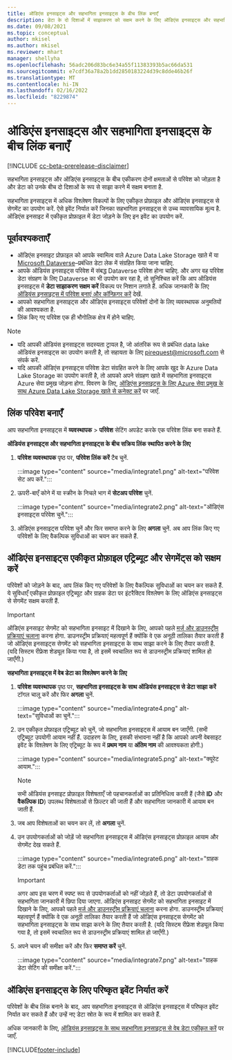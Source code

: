 ```yaml
---
title: ऑडिएंस इनसाइट्स और सहभागिता इनसाइट्स के बीच लिंक बनाएँ
description: डेटा के दो दिशाओं में साझाकरण को सक्षम करने के लिए ऑडिएंस इनसाइट्स और सहभागिता इनसाइट्स के बीच सक्रिय लिंक बनाएँ.
ms.date: 09/08/2021
ms.topic: conceptual
author: mkisel
ms.author: mkisel
ms.reviewer: mhart
manager: shellyha
ms.openlocfilehash: 56adc206d83bc6e34a55f11383393b5ac66da531
ms.sourcegitcommit: e7cdf36a78a2b1dd2850183224d39c8dde46b26f
ms.translationtype: MT
ms.contentlocale: hi-IN
ms.lasthandoff: 02/16/2022
ms.locfileid: "8229874"
---
```

# <a name="create-a-link-between-audience-insights-and-engagement-insights"></a>ऑडिएंस इनसाइट्स और सहभागिता इनसाइट्स के बीच लिंक बनाएँ

[!INCLUDE [cc-beta-prerelease-disclaimer](includes/cc-beta-prerelease-disclaimer.md)]

सहभागिता इनसाइट्स और ऑडिएंस इनसाइट्स के बीच एकीकरण दोनों क्षमताओं से परिवेश को जोड़ता है और डेटा को उनके बीच दो दिशाओं के रूप से साझा करने में सक्षम बनाता है.

सहभागिता इनसाइट्स में अधिक विश्लेषण विकल्पों के लिए एकीकृत प्रोफ़ाइल और ऑडिएंस इनसाइट्स से सेगमेंट का उपयोग करें. ऐसे इवेंट निर्यात करें जिनका सहभागिता इनसाइट्स से उच्च व्यावसायिक मूल्य है. ऑडिएंस इनसाइट में एकीकृत प्रोफ़ाइल में डेटा जोड़ने के लिए इन इवेंट का उपयोग करें.

## <a name="prerequisites"></a>पूर्वावश्यकताएँ

- ऑडिएंस इनसाइट प्रोफ़ाइल को आपके स्वामित्व वाले Azure Data Lake Storage खाते में या [Microsoft Dataverse](/powerapps/maker/data-platform/data-platform-intro)&ndash;प्रबंधित डेटा लेक में संग्रहित किया जाना चाहिए. 
- आपके ऑडियंस इनसाइट्स परिवेश में संबद्ध Dataverse परिवेश होना चाहिए. और अगर वह परिवेश डेटा संग्रहण के लिए Dataverse का भी उपयोग कर रहा है, तो सुनिश्चित करें कि आप ऑडियंस इनसाइट्स में **डेटा साझाकरण सक्षम करें** विकल्प पर निशान लगाते हैं. अधिक जानकारी के लिए [ऑडियंस इनसाइट्स में परिवेश बनाएं और कॉन्फ़िगर करें](../audience-insights/create-environment.md) देखें.
- आपको सहभागिता इनसाइट्स और ऑडिएंस इनसाइट्स परिवेशों दोनों के लिए व्यवस्थापक अनुमतियों की आवश्यकता है.
- लिंक किए गए परिवेश एक ही भौगोलिक क्षेत्र में होने चाहिए.

> [!NOTE]
> - यदि आपकी ऑडियंस इनसाइट्स सदस्यता ट्रायल है, जो आंतरिक रूप से प्रबंधित data lake ऑडियंस इनसाइट्स का उपयोग करती है, तो सहायता के लिए [pirequest@microsoft.com](mailto:pirequest@microsoft.com) से संपर्क करें. 
> - यदि आपकी ऑडिएंस इनसाइट्स परिवेश डेटा संग्रहित करने के लिए आपके खुद के Azure Data Lake Storage का उपयोग करती है, तो आपको अपने संग्रहण खाते में सहभागिता इनसाइट्स Azure सेवा प्रमुख जोड़ना होगा. विवरण के लिए, [ऑडिएंस इनसाइट्स के लिए Azure सेवा प्रमुख के साथ Azure Data Lake Storage खाते से कनेक्ट करें](../audience-insights/connect-service-principal.md) पर जाएँ. 


## <a name="create-an-environment-link"></a>लिंक परिवेश बनाएँ

आप सहभागिता इनसाइट्स में **व्यवस्थापक** > **परिवेश** सेटिंग अपडेट करके एक परिवेश लिंक बना सकते हैं.

**ऑडियंस इनसाइट्स और सहभागिता इनसाइट्स के बीच सक्रिय लिंक स्थापित करने के लिए**

1. **परिवेश व्यवस्थापक** पृष्ठ पर, **परिवेश लिंक करें** टैब चुनें.

    :::image type="content" source="media/integrate1.png" alt-text="परिवेश सेट अप करें.":::

1. ऊपरी-बाएँ कोने में या स्क्रीन के निचले भाग में **सेटअप परिवेश** चुनें.

     :::image type="content" source="media/integrate2.png" alt-text="ऑडिएंस इनसाइट्स परिवेश चुनें.":::

1. ऑडिएंस इनसाइट्स परिवेश चुनें और फिर समाप्त करने के लिए **अगला** चुनें. अब आप लिंक किए गए परिवेशों के लिए वैकल्पिक सुविधाओं का चयन कर सकते हैं.
 
## <a name="enable-audience-insights-unified-profiles-attributes-and-segments"></a>ऑडिएंस इनसाइट्स एकीकृत प्रोफ़ाइल एट्रिब्यूट और सेगमेंट्स को सक्षम करें

परिवेशों को जोड़ने के बाद, आप लिंक किए गए परिवेशों के लिए वैकल्पिक सुविधाओं का चयन कर सकते हैं. ये सुविधाएँ एकीकृत प्रोफ़ाइल एट्रिब्यूट और ग्राहक डेटा पर इंटरैक्टिव विश्लेषण के लिए ऑडिएंस इनसाइट्स से सेगमेंट सक्षम करती हैं.

> [!IMPORTANT]
> ऑडिएंस इनसाइट सेगमेंट को सहभागिता इनसाइट में दिखाने के लिए, आपको पहले [मर्ज और डाउनस्ट्रीम प्रक्रियाएं चलाना](../audience-insights/merge-entities.md) करना होगा. डाउनस्ट्रीम प्रक्रियाएं महत्वपूर्ण हैं क्योंकि वे एक अनूठी तालिका तैयार करती हैं जो ऑडिएंस इनसाइट्स सेगमेंट को सहभागिता इनसाइट्स के साथ साझा करने के लिए तैयार करती है. (यदि सिस्टम रीफ्रेश शेड्यूल किया गया है, तो इसमें स्वचालित रूप से डाउनस्ट्रीम प्रक्रियाएं शामिल हो जाएँगी.)

**सहभागिता इनसाइट्स में वेब डेटा का विश्लेषण करने के लिए**

1. **परिवेश व्यवस्थापक** पृष्ठ पर, **सहभागिता इनसाइट्स के साथ ऑडियंस इनसाइट्स से डेटा साझा करें** टॉगल चालू करें और फिर **अगला** चुनें.

    :::image type="content" source="media/integrate4.png" alt-text="सुविधाओं का चुनें.":::

1. उन एकीकृत प्रोफ़ाइल एट्रिब्यूट को चुनें, जो सहभागिता इनसाइट्स में आयाम बन जाएँगी. (सभी एट्रिब्यूट उपयोगी आयाम नहीं हैं. उदाहरण के लिए, इसकी संभावना नहीं है कि आपको अपनी वेबसाइट इवेंट के विश्लेषण के लिए एट्रिब्यूट के रूप में **प्रथम नाम** या **अंतिम नाम** की आवश्यकता होगी.)

    :::image type="content" source="media/integrate5.png" alt-text="क्यूरेट आयाम.":::

   >[!NOTE]
   > सभी ऑडियंस इनसाइट प्रोफ़ाइल विशेषताएँ जो पहचानकर्ताओं का प्रतिनिधित्व करती हैं (जैसे **ID** और **वैकल्पिक ID**) उपलब्ध विशेषताओं से फ़िल्टर की जाती हैं और सहभागिता जानकारी में आयाम बन जाती हैं.

1. जब आप विशेषताओं का चयन कर लें, तो **अगला** चुनें.
1. उन उपयोगकर्ताओं को जोड़ें जो सहभागिता इनसाइट्स में ऑडिएंस इनसाइट्स प्रोफ़ाइल आयाम और सेगमेंट देख सकते हैं.

    :::image type="content" source="media/integrate6.png" alt-text="ग्राहक डेटा तक पहुंच प्रबंधित करें.":::

   > [!IMPORTANT]
   > अगर आप इस चरण में स्पष्ट रूप से उपयोगकर्ताओं को नहीं जोड़ते हैं, तो डेटा उपयोगकर्ताओं से सहभागिता जानकारी में छिपा दिया जाएगा.
   > ऑडिएंस इनसाइट सेगमेंट को सहभागिता इनसाइट में दिखाने के लिए, आपको पहले [मर्ज और डाउनस्ट्रीम प्रक्रियाएं चलाना](../audience-insights/merge-entities.md) करना होगा. डाउनस्ट्रीम प्रक्रियाएं महत्वपूर्ण हैं क्योंकि वे एक अनूठी तालिका तैयार करती हैं जो ऑडिएंस इनसाइट्स सेगमेंट को सहभागिता इनसाइट्स के साथ साझा करने के लिए तैयार करती है. (यदि सिस्टम रीफ्रेश शेड्यूल किया गया है, तो इसमें स्वचालित रूप से डाउनस्ट्रीम प्रक्रियाएं शामिल हो जाएँगी.)

1. अपने चयन की समीक्षा करें और फिर **समाप्त करें** चुनें.

    :::image type="content" source="media/integrate7.png" alt-text="ग्राहक डेटा सेटिंग की समीक्षा करें.":::

## <a name="export-refined-events-to-audience-insights"></a>ऑडिएंस इनसाइट्स के लिए परिष्कृत इवेंट निर्यात करें

परिवेशों के बीच लिंक बनाने के बाद, आप सहभागिता इनसाइट्स से ऑडिएंस इनसाइट्स में परिष्कृत इवेंट निर्यात कर सकते हैं और उन्हें नए डेटा स्रोत के रूप में शामिल कर सकते हैं. 

अधिक जानकारी के लिए, [ऑडियंस इनसाइट्स के साथ सहभागिता इनसाइट्स से वेब डेटा एकीकृत करें](../audience-insights/integrate-engagement-insights.md) पर जाएँ.

<!--
## Share engagement insights refined events with audience insights

After you create a link between environments, a new option becomes available for you to share [refined events](refined-events.md) with audience insights.

Consider the following when creating refined events for audience insights: 

- Provide a meaningful name for the refined event. It will be used as an activity name in audience insights.
- Select at least the following properties to create an activity in audience insights: 
    - Signal.Action.Name indicates the activity details.
    - Signal.User.Id maps with the customer ID.
    - Signal.View.Uri is a web address as a basis for segments or measures.
    - Signal.Export.Id is a primary key for events.
    - Signal.Timestamp determines the date and time for the activity.

To share refined events:

1. From the engagement insights menu, select **Data** and then select the **Events** tab.
2. On the **Action** menu, select **Share as activity**.

    :::image type="content" source="media/integrate8.png" alt-text="Data shared events settings.":::

3. You can view and stop actively shared events on the **Export and Sharing** tab.
4. -- per Michael K, we need a mock here (Mukesh needs to update to reflect what happens in AUI once a user shares a refined event (i.e. no longer AUI, data wrangler needs to go discover data in the storage, the shared event is available as a DS and entity, correct?)

### Attach refined events shared as activities to unified profiles in audience insights

You can bring customer web activity data from engagement insights into audience insights. In addition to transactional, demographic, or behavioral data, you can view activities on the web in unified customer profiles. You can then use these profiles to get insights such as segments, measures, and predictions for audience activation.

Follow the steps in [data unification](../audience-insights/data-unification.md) to map, match, and merge website authentication information to unified profiles in audience insights.

You can also share refined events that are now available in audience insights, identified as data sources and entities. 

Next, you can relate event data from engagement insights as unified activities in customer profiles.

### Relate refined event data as an activity of a customer profile

After unifying the data, you can configure the activity for the customer profile. For more information, go to [Customer activities](../audience-insights/activities.md).

:::image type="content" source="media/web-event-activity.png" alt-text="Activities page with expanded Edit activity pane.":::

Next, configure the new activity by using mapping elements: 

- **Primary Key**: Signal.Export.Id, a unique ID that is available for every event record in engagement insights. This property is automatically generated.

- **Timestamp**: Signal.Timestamp in the event property.

- **Event**: Signal.Name, the event name that you want to track.

- **Web address**: Signal.View.Uri that refers to the URI of the page that created the event.

- **Details**: Signal.Action.Name to represent the information to associate with the event. The selected property in this case indicates that the event is for email promotion.

- **Activity type**: In this example, we choose the existing activity type WebLog. This selection is a useful filter option to run prediction models or create segments based on this activity type.

- **Set up relationship**: This important setting ties the activity to existing customer profiles. **Signal.User.Id** is the identifier configured in the SDK to be collected. It relates to the user ID in other data sources that are configured in audience insights. 

This example configures the relationship between Signal.User.Id and RetailCustomers:CustomerRetailId, which is the primary key that was identified in the map step of the data unification process.

After processing the activities, you can review customer records and open a customer card to see activities from engagement insights in the timeline. 

> [!TIP]
> To find a customer ID that has an engagement insights activity, go to **Entities** and preview the data for the UnifiedActivity entity. **ActivityTypeDisplay = WebLog** contains the engagement insights activity configured in the preceding example. Copy the customer ID for one of those records and search<!--note from editor: Edit okay? I couldn't quite follow this.-- > for that ID on the **Customers** page.

--> 

[!INCLUDE[footer-include](../includes/footer-banner.md)]
